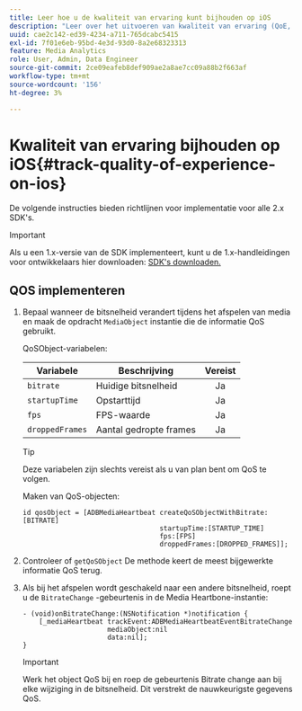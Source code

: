 ```yaml
---
title: Leer hoe u de kwaliteit van ervaring kunt bijhouden op iOS
description: "Leer over het uitvoeren van kwaliteit van ervaring (QoE, QoS) het volgen gebruikend Media SDK op iOS."
uuid: cae2c142-ed39-4234-a711-765dcabc5415
exl-id: 7f01e6eb-95bd-4e3d-93d0-8a2e68323313
feature: Media Analytics
role: User, Admin, Data Engineer
source-git-commit: 2ce09eafeb8def909ae2a8ae7cc09a88b2f663af
workflow-type: tm+mt
source-wordcount: '156'
ht-degree: 3%

---
```


# Kwaliteit van ervaring bijhouden op iOS{#track-quality-of-experience-on-ios}

De volgende instructies bieden richtlijnen voor implementatie voor alle 2.x SDK&#39;s.

>[!IMPORTANT]
>
>Als u een 1.x-versie van de SDK implementeert, kunt u de 1.x-handleidingen voor ontwikkelaars hier downloaden: [SDK&#39;s downloaden.](/help/getting-started/download-sdks.md)

## QOS implementeren

1. Bepaal wanneer de bitsnelheid verandert tijdens het afspelen van media en maak de opdracht `MediaObject` instantie die de informatie QoS gebruikt.

   QoSObject-variabelen:

   | Variabele | Beschrijving | Vereist |
   | --- | --- | :---: |
   | `bitrate` | Huidige bitsnelheid | Ja |
   | `startupTime` | Opstarttijd | Ja |
   | `fps` | FPS-waarde | Ja |
   | `droppedFrames` | Aantal gedropte frames | Ja |

   >[!TIP]
   >
   >Deze variabelen zijn slechts vereist als u van plan bent om QoS te volgen.

   Maken van QoS-objecten:

   ```
   id qosObject = [ADBMediaHeartbeat createQoSObjectWithBitrate:[BITRATE]
                                     startupTime:[STARTUP_TIME]  
                                     fps:[FPS]  
                                     droppedFrames:[DROPPED_FRAMES]];
   ```

1. Controleer of `getQoSObject` De methode keert de meest bijgewerkte informatie QoS terug.
1. Als bij het afspelen wordt geschakeld naar een andere bitsnelheid, roept u de `BitrateChange` -gebeurtenis in de Media Heartbone-instantie:

   ```
   - (void)onBitrateChange:(NSNotification *)notification {
       [_mediaHeartbeat trackEvent:ADBMediaHeartbeatEventBitrateChange  
                        mediaObject:nil  
                        data:nil];
   }
   ```

   >[!IMPORTANT]
   >
   >Werk het object QoS bij en roep de gebeurtenis Bitrate change aan bij elke wijziging in de bitsnelheid. Dit verstrekt de nauwkeurigste gegevens QoS.
